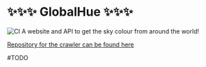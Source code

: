 # ✨✨✨ GlobalHue ✨✨✨
![CI](https://github.com/jackdcasey/GlobalHue/workflows/CI/badge.svg)
A website and API to get the sky colour from around the world!

[Repository for the crawler can be found here](https://github.com/jackdcasey/GlobalHue_Crawler)


#TODO
